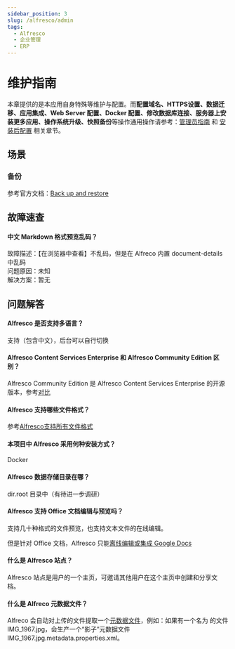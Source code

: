 ```yaml
---
sidebar_position: 3
slug: /alfresco/admin
tags:
  - Alfresco
  - 企业管理
  - ERP
---
```


# 维护指南

本章提供的是本应用自身特殊等维护与配置。而**配置域名、HTTPS设置、数据迁移、应用集成、Web Server 配置、Docker 配置、修改数据库连接、服务器上安装更多应用、操作系统升级、快照备份**等操作通用操作请参考：[管理员指南](../administrator) 和 [安装后配置](../installation/setup/) 相关章节。

## 场景

### 备份

参考官方文档：[Back up and restore](https://docs.alfresco.com/content-services/community/admin/backup-restore/)

## 故障速查

#### 中文 Markdown 格式预览乱码？

故障描述：【在浏览器中查看】不乱码，但是在 Alfreco 内置 document-details 中乱码  
问题原因：未知  
解决方案：暂无  

## 问题解答

#### Alfresco 是否支持多语言？

支持（包含中文），后台可以自行切换

#### Alfresco Content Services Enterprise 和 Alfresco Community Edition 区别？

Alfresco Community Edition 是 Alfresco Content Services Enterprise 的开源版本，参考[对比](https://www.alfresco.com/alfresco-content-services-enterprise-vs-alfresco-community-edition)

#### Alfresco 支持哪些文件格式？

参考[Alfresco支持所有文件格式](https://www.alfresco.com.cn/alfresco-formats)

#### 本项目中 Alfresco 采用何种安装方式？

Docker

#### Alfresco 数据存储目录在哪？

dir.root 目录中（有待进一步调研）

#### Alfresco 支持 Office 文档编辑与预览吗？

支持几十种格式的文件预览，也支持文本文件的在线编辑。  

但是针对 Office 文档，Alfresco 只能[离线编辑或集成 Google Docs](https://docs.alfresco.com/content-services/community/using/content/files-folders/)

#### 什么是 Alfresco 站点？

Alfresco 站点是用户的一个主页，可邀请其他用户在这个主页中创建和分享文档。

#### 什么是 Alfreco 元数据文件？

Alfreco 会自动对上传的文件提取一个[元数据文件](https://docs.alfresco.com/content-services/latest/develop/repo-ext-points/metadata-extractors/)，例如：如果有一个名为 的文件IMG_1967.jpg，会生产一个“影子”元数据文件 IMG_1967.jpg.metadata.properties.xml。